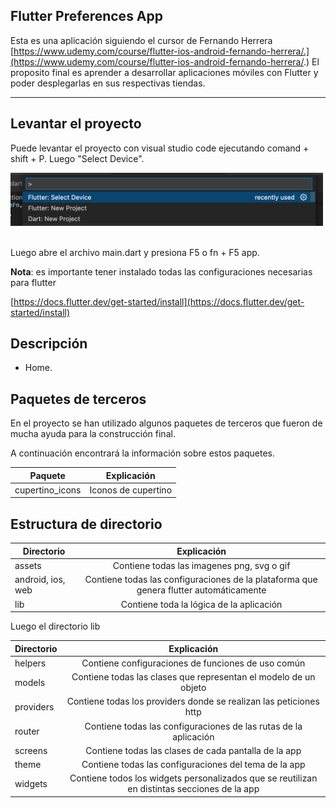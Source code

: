 ## Flutter Preferences App

Esta es una aplicación siguiendo el cursor de Fernando Herrera [https://www.udemy.com/course/flutter-ios-android-fernando-herrera/.](https://www.udemy.com/course/flutter-ios-android-fernando-herrera/.) El proposito final es aprender a desarrollar aplicaciones móviles con Flutter y poder desplegarlas en sus respectivas tiendas. 

---

## Levantar el proyecto

Puede levantar el proyecto con visual studio code ejecutando comand + shift + P. Luego "Select Device".

<img src="https://github.com/eivanphils/flutter-app-counter/blob/master/assets/select_device.png" width="500">     

Luego abre el archivo main.dart y presiona F5 o fn + F5 app. 


**Nota**: es importante tener instalado todas las configuraciones necesarias para flutter

[https://docs.flutter.dev/get-started/install](https://docs.flutter.dev/get-started/install)

## Descripción

- Home.

## Paquetes de terceros

En el proyecto se han utilizado algunos paquetes de terceros que fueron de mucha ayuda para la construcción final.

A continuación encontrará la información sobre estos paquetes.

| Paquete    | Explicación |
| ------------- |:-------------:|
| cupertino_icons  | Iconos de cupertino |

## Estructura de directorio

| Directorio    | Explicación |
| ------------- |:-------------:|
| assets  | Contiene todas las imagenes png, svg o gif |
| android, ios, web | Contiene todas las configuraciones de la plataforma que genera flutter automáticamente |
| lib     | Contiene toda la lógica de la aplicación |

Luego el directorio lib

| Directorio    | Explicación |
| ------------- |:-------------:|
| helpers   | Contiene configuraciones de funciones de uso común |
| models    | Contiene todas las clases que representan el modelo de un objeto |
| providers | Contiene todas los providers donde se realizan las peticiones http |
| router    | Contiene todas las configuraciones de las rutas de la aplicación |
| screens   | Contiene todas las clases de cada pantalla de la app |
| theme     | Contiene todas las configuraciones del tema de la app |
| widgets   | Contiene todos los  widgets personalizados que se reutilizan en distintas secciones de la app |
